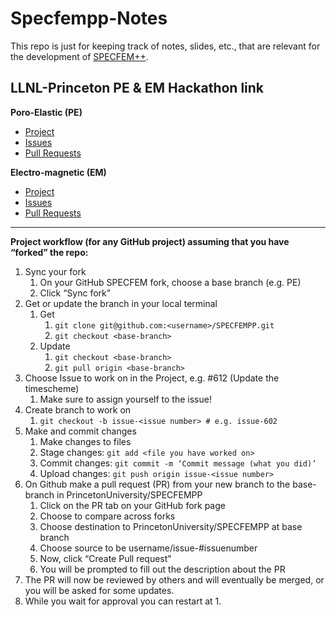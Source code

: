 # Specfempp-Notes

This repo is just for keeping track of notes, slides, etc., that are relevant for the development of [SPECFEM++](https://github.com/PrincetonUniversity/SPECFEMPP).


## LLNL-Princeton PE & EM Hackathon link

**Poro-Elastic (PE)**

- [Project](https://github.com/orgs/PrincetonUniversity/projects/47)
- [Issues](https://github.com/PrincetonUniversity/SPECFEMPP/issues?q=is%3Aissue%20state%3Aopen%20project%3APrincetonUniversity%2F47)
- [Pull Requests](https://github.com/PrincetonUniversity/SPECFEMPP/pulls?q=is%3Apr+is%3Aopen+project%3Aproject%3APrincetonUniversity%2F47)

**Electro-magnetic (EM)**

- [Project](https://github.com/orgs/PrincetonUniversity/projects/48)
- [Issues](https://github.com/PrincetonUniversity/SPECFEMPP/issues?q=is%3Aissue%20state%3Aopen%20project%3APrincetonUniversity%2F48)
- [Pull Requests](https://github.com/PrincetonUniversity/SPECFEMPP/pulls?q=is%3Apr+is%3Aopen+project%3APrincetonUniversity%2F48)


---

**Project workflow (for any GitHub project) assuming that you have “forked” the repo:**

1. Sync your fork 
    1. On your GitHub SPECFEM fork, choose a base branch (e.g. PE)
    2. Click “Sync fork”
2. Get or update the branch in your local terminal
    1. Get
        1. `git clone git@github.com:<username>/SPECFEMPP.git`
        2. `git checkout <base-branch>`
    2. Update
        1. `git checkout <base-branch>`
        2. `git pull origin <base-branch>`
3. Choose Issue to work on in the Project, e.g. #612 (Update the timescheme)
    1. Make sure to assign yourself to the issue!
5. Create branch to work on
    1. `git checkout -b issue-<issue number> # e.g. issue-602`
6. Make and commit changes
    1. Make changes to files
    2. Stage changes: `git add <file you have worked on>`
    3. Commit changes: `git commit -m ‘Commit message (what you did)’`
    4. Upload changes: `git push origin issue-<issue number>`
7. On Github make a pull request (PR) from your new branch to the base-branch in PrincetonUniversity/SPECFEMPP
    1. Click on the PR tab on your GitHub fork page
    2. Choose to compare across forks
    3. Choose destination to PrincetonUniversity/SPECFEMPP at base branch 
    4. Choose source to be username/issue-#issuenumber
    5. Now, click “Create Pull request"
    6. You will be prompted to fill out the description about the PR
8. The PR will now be reviewed by others and will eventually be merged, or you will be asked for some updates.
9. While you wait for approval you can restart at 1.
